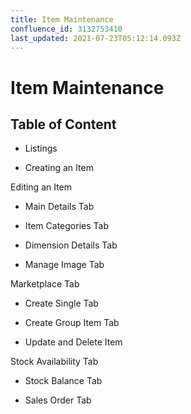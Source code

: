 ```yaml
---
title: Item Maintenance
confluence_id: 3132753410
last_updated: 2021-07-23T05:12:14.093Z
---
```


# Item Maintenance

## Table of Content

- Listings

- Creating an Item

Editing an Item

- Main Details Tab

- Item Categories Tab

- Dimension Details Tab

- Manage Image Tab

Marketplace Tab

- Create Single Tab

- Create Group Item Tab

- Update and Delete Item

Stock Availability Tab

- Stock Balance Tab

- Sales Order Tab
